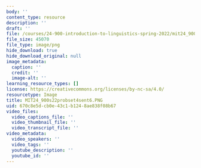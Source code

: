 ```yaml
---
body: ''
content_type: resource
description: ''
draft: ''
file: /courses/24-900-introduction-to-linguistics-spring-2022/mit24_900s22probset4sent6.png
file_size: 45070
file_type: image/png
hide_download: true
hide_download_original: null
image_metadata:
  caption: ''
  credit: ''
  image-alt: ''
learning_resource_types: []
license: https://creativecommons.org/licenses/by-nc-sa/4.0/
resourcetype: Image
title: MIT24_900s22probset4sent6.PNG
uid: 670c8e5d-cb0e-43c1-b124-8ae838f08b67
video_files:
  video_captions_file: ''
  video_thumbnail_file: ''
  video_transcript_file: ''
video_metadata:
  video_speakers: ''
  video_tags: ''
  youtube_description: ''
  youtube_id: ''
---
```

